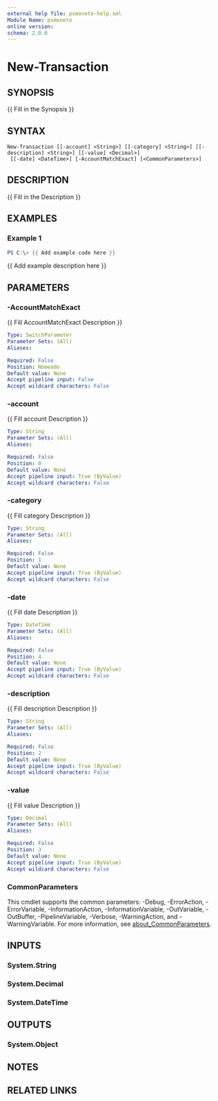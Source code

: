 ```yaml
---
external help file: psmoneto-help.xml
Module Name: psmoneto
online version:
schema: 2.0.0
---
```


# New-Transaction

## SYNOPSIS
{{ Fill in the Synopsis }}

## SYNTAX

```
New-Transaction [[-account] <String>] [[-category] <String>] [[-description] <String>] [[-value] <Decimal>]
 [[-date] <DateTime>] [-AccountMatchExact] [<CommonParameters>]
```

## DESCRIPTION
{{ Fill in the Description }}

## EXAMPLES

### Example 1
```powershell
PS C:\> {{ Add example code here }}
```

{{ Add example description here }}

## PARAMETERS

### -AccountMatchExact
{{ Fill AccountMatchExact Description }}

```yaml
Type: SwitchParameter
Parameter Sets: (All)
Aliases:

Required: False
Position: Nomeado
Default value: None
Accept pipeline input: False
Accept wildcard characters: False
```

### -account
{{ Fill account Description }}

```yaml
Type: String
Parameter Sets: (All)
Aliases:

Required: False
Position: 0
Default value: None
Accept pipeline input: True (ByValue)
Accept wildcard characters: False
```

### -category
{{ Fill category Description }}

```yaml
Type: String
Parameter Sets: (All)
Aliases:

Required: False
Position: 1
Default value: None
Accept pipeline input: True (ByValue)
Accept wildcard characters: False
```

### -date
{{ Fill date Description }}

```yaml
Type: DateTime
Parameter Sets: (All)
Aliases:

Required: False
Position: 4
Default value: None
Accept pipeline input: True (ByValue)
Accept wildcard characters: False
```

### -description
{{ Fill description Description }}

```yaml
Type: String
Parameter Sets: (All)
Aliases:

Required: False
Position: 2
Default value: None
Accept pipeline input: True (ByValue)
Accept wildcard characters: False
```

### -value
{{ Fill value Description }}

```yaml
Type: Decimal
Parameter Sets: (All)
Aliases:

Required: False
Position: 3
Default value: None
Accept pipeline input: True (ByValue)
Accept wildcard characters: False
```

### CommonParameters
This cmdlet supports the common parameters: -Debug, -ErrorAction, -ErrorVariable, -InformationAction, -InformationVariable, -OutVariable, -OutBuffer, -PipelineVariable, -Verbose, -WarningAction, and -WarningVariable. For more information, see [about_CommonParameters](http://go.microsoft.com/fwlink/?LinkID=113216).

## INPUTS

### System.String

### System.Decimal

### System.DateTime

## OUTPUTS

### System.Object
## NOTES

## RELATED LINKS
